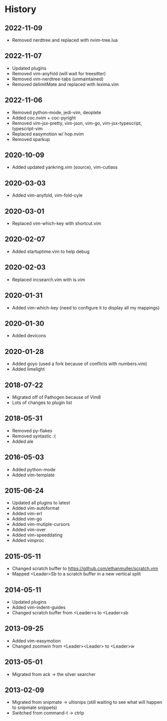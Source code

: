 # History

## 2022-11-09

* Removed nerdtree and replaced with nvim-tree.lua

## 2022-11-07

* Updated plugins
* Removed vim-anyfold (will wait for treesitter)
* Removed vim-nerdtree-tabs (unmaintained)
* Removed delimitMate and replaced with lexima.vim

## 2022-11-06

* Removed python-mode, jedi-vim, deoplete
* Added coc.nvim + coc-pyright
* Removed vim-jsx-pretty, vim-json, vim-go, vim-jsx-typescript, typescript-vim
* Replaced easymotion w/ hop.nvim
* Removed sparkup

## 2020-10-09

* Added updated yankring.vim (source), vim-cutlass

## 2020-03-03

* Added vim-anyfold, vim-fold-cyle

## 2020-03-01

* Replaced vim-which-key with shortcut.vim

## 2020-02-07

* Added startuptime.vim to help debug

## 2020-02-03

* Replaced incsearch.vim with is.vim

## 2020-01-31

* Added vim-which-key (need to configure it to display all my mappings)

## 2020-01-30

* Added devicons

## 2020-01-28

* Added goyo (used a fork because of conflicts with numbers.vim)
* Added limelight

## 2018-07-22

* Migrated off of Pathogen because of Vim8
* Lots of changes to plugin list

## 2018-05-31

* Removed py-flakes
* Removed syntastic :(
* Added ale

## 2016-05-03

* Added python-mode
* Added vim-template

## 2015-06-24

* Updated all plugins to latest
* Added vim-autoformat
* Added vim-erl
* Added vim-go
* Added vim-mutiple-cursors
* Added vim-over
* Added vim-speeddating
* Added vimproc

## 2015-05-11

* Changed scratch buffer to https://github.com/ethanmuller/scratch.vim
* Mapped &lt;Leader&gt;Sb to a scratch buffer in a new vertical split

## 2014-05-11

* Updated plugins
* Added vim-indent-guides
* Changed scratch buffer from &lt;Leader&gt;s to &lt;Leader&gt;sb

## 2013-09-25

* Added vim-easymotion
* Changed zoomwin from &lt;Leader&gt;&lt;Leader&gt; to &lt;Leader&gt;w

## 2013-05-01

* Migrated from ack -> the silver searcher

## 2013-02-09

* Migrated from snipmate -> ultisnips (still waiting to see what will happen to snipmate snippets)
* Switched from command-t -> ctrlp
